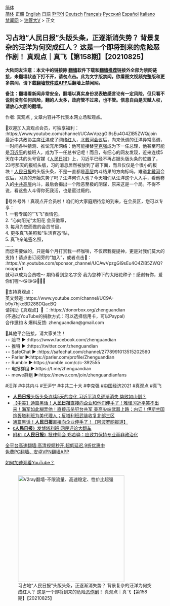  <!-- 面包屑导航 --> <div class="breadcrumb"><!-- GTranslate: https://gtranslate.io/ -->  <div class="switcher notranslate">  <div class="selected">  <a href="#" onclick="return false;"> 简体</a>  </div>  <div class="option">  <a href="https://www.bannedbook.org" onclick="doGTranslate('zh-CN|zh-CN');jQuery('div.switcher div.selected a').html(jQuery(this).html());return false;" title="简体中文" class="nturl selected"> 简体</a>  <a href="https://www.bannedbook.org/zh-tw/" onclick="doGTranslate('zh-CN|zh-TW');jQuery('div.switcher div.selected a').html(jQuery(this).html());return false;" title="繁體中文" class="nturl"> 正體</a>  <a href="https://www.bannedbook.org/en/" onclick="doGTranslate('zh-CN|en');jQuery('div.switcher div.selected a').html(jQuery(this).html());return false;" title="English" class="nturl"> English</a>  <a href="https://www.bannedbook.org/ja/" onclick="doGTranslate('zh-CN|ja');jQuery('div.switcher div.selected a').html(jQuery(this).html());return false;" title="日本語" class="nturl"> 日語</a>  <a href="https://www.bannedbook.org/ko/" onclick="doGTranslate('zh-CN|ko');jQuery('div.switcher div.selected a').html(jQuery(this).html());return false;" title="한국어" class="nturl"> 한국어</a>  <a href="https://www.bannedbook.org/de/" onclick="doGTranslate('zh-CN|de');jQuery('div.switcher div.selected a').html(jQuery(this).html());return false;" title="Deutsch" class="nturl"> Deutsch</a>  <a href="https://www.bannedbook.org/fr/" onclick="doGTranslate('zh-CN|fr');jQuery('div.switcher div.selected a').html(jQuery(this).html());return false;" title="Français" class="nturl"> Français</a>  <a href="https://www.bannedbook.org/ru/" onclick="doGTranslate('zh-CN|ru');jQuery('div.switcher div.selected a').html(jQuery(this).html());return false;" title="Русский" class="nturl"> Русский</a>  <a href="https://www.bannedbook.org/es/" onclick="doGTranslate('zh-CN|es');jQuery('div.switcher div.selected a').html(jQuery(this).html());return false;" title="Español" class="nturl"> Español</a>  <a href="https://www.bannedbook.org/it/" onclick="doGTranslate('zh-CN|it');jQuery('div.switcher div.selected a').html(jQuery(this).html());return false;" title="Italiano" class="nturl"> Italiano</a>  </div>  </div>      <div class='breadcrumb-sub'><!-- Breadcrumb NavXT 6.3.0 --> <a href="https://www.bannedbook.org/" class="home">禁闻网</a> &gt; <a href="https://www.bannedbook.org/bnews/sohnews/" class="category">油管大V</a> &gt; 正文</div></div><h2>习占地“人民日报”头版头条，正逐渐消失势？ 背景复杂的汪洋为何突成红人？ 这是一个即将到来的危险恶作剧！ 真观点｜真飞【第158期】【20210825】</h2> <p class="notice"><b>大陆网友注意：本文中的链接除 <a href="https://github.com/bannedbook/fanqiang" >翻墙</a>软件下载和<a href="https://github.com/killgcd/justmysocks/blob/master/README.md">翻墙推荐</a>链接外全部为禁网链接，未翻墙状态下打不开，请勿点击。此为文字版禁闻，欲看图文视频完整版和更多禁闻，请下载<a href="https://github.com/bannedbook/fanqiang">翻墙软件或APP</a>后翻墙上禁闻网。</p><p>备注：翻墙看新闻非常安全，翻墙以真实身份发表敏感言论有一定风险，但只看不说则没有任何风险，翻的人太多，政府管不过来，也不管。信息自由是天赋人权，请放心大胆的翻墙。</b></p>  <div class="entry"> <p>作者: 真观点 , 文章内容并不代表本网立场和观点。</p> <figure></figure> <p>🌻欢迎加入真观点会员，可独享福利：<br /> :https://www.youtube.com/channel/UCAwVpzgGI9sEu4O4ZlB5ZWQ/join<br /> 最近中共政协主席<a href="https://www.bannedbook.org/bnews/tag/%e6%b1%aa%e6%b4%8b/" class="st_tag internal_tag" rel="tag" title="标签 汪洋 下的日志">汪洋</a>成了网络<a href="https://www.bannedbook.org/bnews/tag/%E7%BA%A2%E4%BA%BA/" class="st_tag internal_tag" rel="tag" title="标签 红人 下的日志">红人</a>，<a href="https://www.bannedbook.org/bnews/tag/%e5%8c%97%e6%88%b4%e6%b2%b3%e4%bc%9a%e8%ae%ae/" class="st_tag internal_tag" rel="tag" title="标签 北戴河会议 下的日志">北戴河会议</a>后，向来低调的汪洋异常高调，一时间各种猜测、推论充斥网络：他可能接替<a href="https://www.bannedbook.org/bnews/tag/%e6%9d%8e%e5%85%8b%e5%bc%ba/" class="st_tag internal_tag" rel="tag" title="标签 李克强 下的日志">李克强</a>成为下一任总理，他甚至可能是<a href="https://www.bannedbook.org/bnews/tag/%e4%b9%a0%e8%bf%91%e5%b9%b3/" class="st_tag internal_tag" rel="tag" title="标签 习近平 下的日志">习近平</a>的接班人，成为下一任总书记呢！而且，有细心的网友发现，近来连续5天在中共的头号官媒《<span class='wp_keywordlink'><a href="https://www.bannedbook.org/forum2/topic109.html" title="透视人民日报" target="_blank">人民日报</a></span>》上，习近平已经不再占据头版头条的位置了，23号那天的报纸头版，习的消息居然被放到了最下面，而且仅仅是个很小的板块！<a href="https://www.bannedbook.org/bnews/tag/%e4%ba%ba%e6%b0%91%e6%97%a5%e6%8a%a5/" class="st_tag internal_tag" rel="tag" title="标签 人民日报 下的日志">人民日报</a>的头版头条，不是一直都是<span class='wp_keywordlink_affiliate'><a href="https://www.bannedbook.org/bnews/ccpdope/" title="中共高层内幕" target="_blank">高层</a></span>内斗结果的方向标吗，难道<a href="https://www.bannedbook.org/bnews/tag/%E5%8C%97%E6%88%B4%E6%B2%B3/" class="st_tag internal_tag" rel="tag" title="标签 北戴河 下的日志">北戴河</a>会议后，习真的开始失势了吗？汪洋何许人也？今天咱们从汪洋这个人入手，看他卷入的<span class='wp_keywordlink_affiliate'><a href="https://www.bannedbook.org/bnews/ccpdope/" title="中共高层" target="_blank">中共高层</a></span>内斗，最后会揭出一个险恶至极的阴谋，原来这是一个局。不得不说，看这些人斗得你死我活，也是蛮过瘾的。</p>  <p>🤩号外号外！真观点开会员啦！咱们的大家庭期待您的到来，在会员区，您可以专享：<br /> 1. 一套专属的“飞飞”表情包，<br /> 2. “心向阳光“太阳花 会员徽章，<br /> 3. 每月为您而做的会员节目，<br /> 4. 更多真飞美照和”生活百态“贴，<br /> 5. 真飞亲笔签名照，<br /> &#8230;&#8230;<br /> 而您需要做的，只是每个月打赏我一杯咖啡，不仅帮我提提神，更是对我们莫大的支持！请点击订阅旁的“加入”，或者点击🔗： :https://m.youtube.com/sponsor_channel/UCAwVpzgGI9sEu4O4ZlB5ZWQ?noapp=1<br /> 就可以成为会员啦～ 期待看到您名字旁 我为您种下的太阳花种子！感谢有你，爱你们喔～😘😘😘🌻🌻🌻</p> <p>🐳支持真观点：<br /> 英文频道 :https://www.youtube.com/channel/UC9A-b9y7hjkcBD288DQacBQ<br /> 请捐助【真观点】🙏 ：:https://donorbox.org/zhenguandian<br /> (不通过YouTube的捐款方式：可以选择信用卡，可以Paypal)<br /> 合作邀约 &#038; 爆料反馈: zhenguandian@gmail.com</p>  <p>🐳其他平台链接，请大家关注！<br /> ‣‣ 脸书 ► :https://www.facebook.com/zhenguandian<br /> ‣‣ 推特 ► :https://twitter.com/zhenguandian<br /> ‣‣ SafeChat ► :https://safechat.com/channel/2778991013515202560<br /> ‣‣ Parler ►:https://parler.com/profile/Zhenguandian<br /> ‣‣ Rumble ►:https://rumble.com/c/c-392555<br /> ‣‣ 电报群组 ►:https://t.me/zhenguandian<br /> ‣‣ mewe群组 ►:https://mewe.com/join/zhenguandianfans</p> <p>#汪洋 #中共内斗 #王沪宁 #中共二十大 #李克强 #<span class='wp_keywordlink_affiliate'><a href="https://www.bannedbook.org/" title="中国" target="_blank">中国</a></span>经济2021 #真观点 #真飞</p>  <ul class='op-related-articles' title='相关阅读'> <li><a href='https://www.bannedbook.org/bnews/cbnews/20210823/1611679.html' target='_blank'><b>人民日报</b>头版头条连续5天的变化 习近平消息逐渐消失 势败如山倒？</a></li> <li><a href='https://www.bannedbook.org/bnews/bannedvideo/20210822/1611267.html' target='_blank'>【中美】通篇黑话！<b>人民日报</b>直接向企业和他们伸手了！难怪习近平笑不出来！海军如此糊弄他！直接击杀犯台共军 美高尖端武器上路；内讧！伊斯兰国炮轰塔利班为美代理人；反塔利班武装收复北部三区</a></li> <li><a href='https://www.bannedbook.org/bnews/finance/20210822/1611101.html' target='_blank'>通篇黑话！<b>人民日报</b>直接向企业伸手了！【阿波罗网报道】</a></li> <li><a href='https://www.bannedbook.org/bnews/comments/20210819/1609087.html' target='_blank'>《<b>人民日报</b>》发博塔利班 网民评论大翻车</a></li> <li><a href='https://www.bannedbook.org/bnews/comments/20210816/1607275.html' target='_blank'>附和《<b>人民日报</b>》批律师会 郑若骅：应致力保持专业而非政治化</a></li> </ul> <p class="texttj"> <a href="https://github.com/bannedbook/fanqiang/wiki/V2ray%E6%9C%BA%E5%9C%BA" target="_blank">全平台高速翻墙:高清视频秒开,超低延迟,9折优惠中</a><br/> <a href="https://github.com/bannedbook/fanqiang/wiki/%E7%A6%81%E9%97%BB%E7%BD%91%E5%AE%89%E5%8D%93%E7%BF%BB%E5%A2%99%E6%96%B0%E9%97%BBAPP" target="_blank">免费PC翻墙、安卓VPN翻墙APP</a></p><p><a href='https://www.bannedbook.org/bnews/topimagenews/20180409/925596.html' target='_blank'>如何加速观看YouTube？ </a></p>  <figure class='op-interactive'><br/><a href="https://github.com/bannedbook/fanqiang/wiki/V2ray%E6%9C%BA%E5%9C%BA"><img src="https://raw.githubusercontent.com/bannedbook/fanqiang/master/v2ss/images/v2free.jpg" width="336" alt="V2ray翻墙-不限流量、高速稳定、性价比超强"></a><br/><figcaption>习占地“人民日报”头版头条，正逐渐消失势？ 背景复杂的汪洋为何突成红人？ 这是一个即将到来的危险<a href="https://www.bannedbook.org/bnews/tag/%E6%81%B6%E4%BD%9C%E5%89%A7/" class="st_tag internal_tag" rel="tag" title="标签 恶作剧 下的日志">恶作剧</a>！ 真观点｜真飞【第158期】【20210825】</figcaption></figure> </p><a name='sharetosocial'></a>  <div style="margin-bottom:5px;padding-bottom:5px;clear:both"> <div id="archive-pix-1" class="banner-ads"> <!-- AuctionX Display platform tag START --> <div id="26318x728x90x621x_ADSLOT2" clicktrack="%%CLICK_URL_ESC%%"></div> <!-- AuctionX Display platform tag END --> </div> <div id="archive-pix-2" class="banner-ads"> <!-- AuctionX Display platform tag START --> <div id="26315x300x250x621x_ADSLOT2" clicktrack="%%CLICK_URL_ESC%%"></div> <!-- AuctionX Display platform tag END --> </div> </div>  <div id="archive-pix-1" class="banner-ads"> <!-- AuctionX Display platform tag START --> <div id="26318x728x90x621x_ADSLOT3" clicktrack="%%CLICK_URL_ESC%%"></div> <!-- AuctionX Display platform tag END --> </div> </div><!--END ENTRY--> 